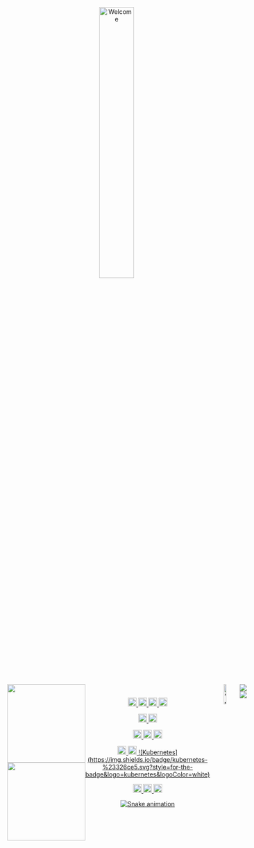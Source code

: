 
<div align="center" width="100%">
  <a href="https://git.io/typing-svg">
    <img width="40%" src="https://readme-typing-svg.herokuapp.com?color=%23F7007E&duration=2500&multiline=true&lines=Hello+there%2C+glad+to+see+you+here!" alt="Welcome"/>
  </a>
</div>




<div align="center" style="display:flex" >
<div align="center">
  <a href="https://github.com/MihaelGuedes">
  <img height="180em" src="https://github-readme-stats.vercel.app/api?username=MihaelGuedes&show_icons=true&theme=dracula&include_all_commits=true&count_private=true"/>
  <img height="180em" src="https://github-readme-stats.vercel.app/api/top-langs/?username=MihaelGuedes&layout=compact&langs_count=7&theme=dracula"/>
</div>
  

<br>
  

<p align="center">
<img height="20em" src="https://img.shields.io/badge/Ruby-CC342D?style=for-the-badge&logo=ruby&logoColor=white"/>
<img height="20em" src="https://img.shields.io/badge/Java-ED8B00?style=for-the-badge&logo=java&logoColor=white"/>
<img height="20em" src="https://img.shields.io/badge/Python-14354C?style=for-the-badge&logo=python&logoColor=white"/>
<img height="20em" src=""/>
</p>

<p align="center">
<img height="20em" src="https://img.shields.io/badge/Ruby_on_Rails-CC0000?style=for-the-badge&logo=ruby-on-rails&logoColor=white"/>
<img height="20em" src="https://img.shields.io/badge/spring-%236DB33F.svg?style=for-the-badge&logo=spring&logoColor=white"/>
</p>


<p align="center">
<img height="20em" src="https://img.shields.io/badge/PostgreSQL-316192?style=for-the-badge&logo=postgresql&logoColor=white"/>
<img height="20em" src="https://img.shields.io/badge/SQLite-07405E?style=for-the-badge&logo=sqlite&logoColor=white"/>
<img height="20em" src="https://img.shields.io/badge/MongoDB-4EA94B?style=for-the-badge&logo=mongodb&logoColor=white"/>
</p>


<p align="center">
<img height="20em" src="https://img.shields.io/badge/Amazon_AWS-232F3E?style=for-the-badge&logo=amazon-aws&logoColor=white"/>
<img height="20em" src="https://img.shields.io/badge/Heroku-430098?style=for-the-badge&logo=heroku&logoColor=white"/>
![Kubernetes](https://img.shields.io/badge/kubernetes-%23326ce5.svg?style=for-the-badge&logo=kubernetes&logoColor=white)
</p>



<p align="center">
<img height="20em" src="https://img.shields.io/badge/GIT-E44C30?style=for-the-badge&logo=git&logoColor=white"/>
<img height="20em" src="https://img.shields.io/badge/GitHub-100000?style=for-the-badge&logo=github&logoColor=white"/>
<img height="20em" src="https://img.shields.io/badge/-Bitbucket-0747a6?style=flat&logo=bitbucket&logoColor=white"/>
</p> 
  
  
<!--   <br>
  <img align="center" alt="panda-pic" height="150" style="border-radius:50px;" src="https://gifs.eco.br/wp-content/uploads/2021/09/imagens-e-gifs-fofos-para-baixar-4.gif">
</div> -->

  
  
![Snake animation](https://github.com/MihaelGuedes/MihaelGuedes/blob/output/github-contribution-grid-snake.svg)
  <br> 

<div align="center" width="50%">
  <a href="https://git.io/typing-svg">
    <img width="30%" src="https://readme-typing-svg.herokuapp.com?color=%23F7F7F7&lines=probably+the+%F0%9F%90%8D+is+starving..." alt=" *probably the snake is starving* 🐍"/>
  </a>
</div>

  <br>
    <div align='center'> 
    <a href="https://instagram.com/MihaelGuedes" target="_blank"><img src="https://img.shields.io/badge/-Instagram-%23E4405F?style=for-the-badge&logo=instagram&logoColor=white"     target="_blank"></a>
    <a href = "mailto:mihaelguedes720@gmail.com"><img src="https://img.shields.io/badge/-Gmail-%23333?style=for-the-badge&logo=gmail&logoColor=white" target="_blank"></a>
</div>

 
